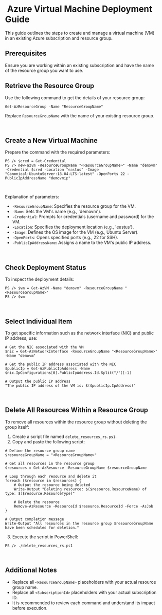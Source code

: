 #  Azure Virtual Machine Deployment Guide

This guide outlines the steps to create and manage a virtual machine (VM) in an existing Azure subscription and resource group.

## Prerequisites

Ensure you are working within an existing subscription and have the name of the resource group you want to use.

  

## Retrieve the Resource Group

  

Use the following command to get the details of your resource group:

```
Get-AzResourceGroup -Name "ResourceGroupName"
```

Replace `ResourceGroupName` with the name of your existing resource group.

&nbsp;

## Create a New Virtual Machine

Prepare the command with the required parameters:

```
PS /> $cred = Get-Credential
PS /> new-azvm -ResourceGroupName "<ResourceGroupName>" -Name "demovm" -Credential $cred -Location "eastus" -Image "Canonical:UbuntuServer:18.04-LTS:latest" -OpenPorts 22 -PublicIpAddressName "demovmip"
```

&nbsp;

Explanation of parameters:

- `-ResourceGroupName`: Specifies the resource group for the VM.
- `-Name`: Sets the VM's name (e.g., 'demovm').
- `-Credential`: Prompts for credentials (username and password) for the VM.
- `-Location`: Specifies the deployment location (e.g., 'eastus').
- `-Image`: Defines the OS image for the VM (e.g., Ubuntu Server).
- `-OpenPorts`: Opens specified ports (e.g., 22 for SSH).
- `-PublicIpAddressName`: Assigns a name to the VM's public IP address.

&nbsp;

## Check Deployment Status

To inspect the deployment details:

```
PS /> $vm = Get-AzVM -Name "demovm" -ResourceGroupName "<ResourceGroupName>"
PS /> $vm
```

&nbsp;

## Select Individual Item

To get specific information such as the network interface (NIC) and public IP address, use:

```
# Get the NIC associated with the VM
$nic = Get-AzNetworkInterface -ResourceGroupName "<ResourceGroupName>" -Name "demovm"

# Get the public IP address associated with the NIC
$publicIp = Get-AzPublicIpAddress -Name $nic.IpConfigurations[0].PublicIpAddress.Id.Split("/")[-1]

# Output the public IP address
"The public IP address of the VM is: $($publicIp.IpAddress)"
```

&nbsp;

## Delete All Resources Within a Resource Group

To remove all resources within the resource group without deleting the group itself:

1.  Create a script file named `delete_resources_rs.ps1`.
2.  Copy and paste the following script:

```
# Define the resource group name
$resourceGroupName = "<ResourceGroupName>"

# Get all resources in the resource group
$resources = Get-AzResource -ResourceGroupName $resourceGroupName

# Loop through each resource and delete it
foreach ($resource in $resources) {
    # Output the resource being deleted
    Write-Output "Deleting resource: $($resource.ResourceName) of type: $($resource.ResourceType)"
    
    # Delete the resource
    Remove-AzResource -ResourceId $resource.ResourceId -Force -AsJob
}

# Output completion message
Write-Output "All resources in the resource group $resourceGroupName have been scheduled for deletion."
```

3.  Execute the script in PowerShell:

```
PS /> ./delete_resources_rs.ps1
```

&nbsp;

## Additional Notes

- Replace all `<ResourceGroupName>` placeholders with your actual resource group name.
- Replace all `<SubscriptionId>` placeholders with your actual subscription ID.
- It is recommended to review each command and understand its impact before execution.

&nbsp;